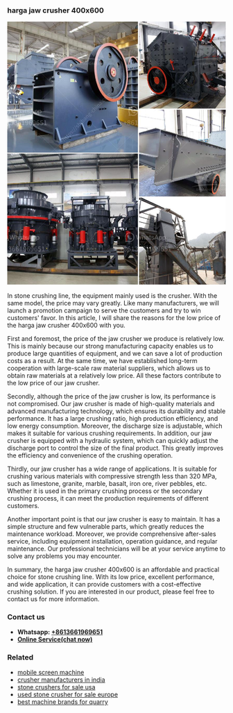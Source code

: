 <h3>harga jaw crusher 400x600</h3><img src='1708309593.jpg' alt=''><p>In stone crushing line, the equipment mainly used is the crusher. With the same model, the price may vary greatly. Like many manufacturers, we will launch a promotion campaign to serve the customers and try to win customers' favor. In this article, I will share the reasons for the low price of the harga jaw crusher 400x600 with you.</p><p>First and foremost, the price of the jaw crusher we produce is relatively low. This is mainly because our strong manufacturing capacity enables us to produce large quantities of equipment, and we can save a lot of production costs as a result. At the same time, we have established long-term cooperation with large-scale raw material suppliers, which allows us to obtain raw materials at a relatively low price. All these factors contribute to the low price of our jaw crusher.</p><p>Secondly, although the price of the jaw crusher is low, its performance is not compromised. Our jaw crusher is made of high-quality materials and advanced manufacturing technology, which ensures its durability and stable performance. It has a large crushing ratio, high production efficiency, and low energy consumption. Moreover, the discharge size is adjustable, which makes it suitable for various crushing requirements. In addition, our jaw crusher is equipped with a hydraulic system, which can quickly adjust the discharge port to control the size of the final product. This greatly improves the efficiency and convenience of the crushing operation.</p><p>Thirdly, our jaw crusher has a wide range of applications. It is suitable for crushing various materials with compressive strength less than 320 MPa, such as limestone, granite, marble, basalt, iron ore, river pebbles, etc. Whether it is used in the primary crushing process or the secondary crushing process, it can meet the production requirements of different customers.</p><p>Another important point is that our jaw crusher is easy to maintain. It has a simple structure and few vulnerable parts, which greatly reduces the maintenance workload. Moreover, we provide comprehensive after-sales service, including equipment installation, operation guidance, and regular maintenance. Our professional technicians will be at your service anytime to solve any problems you may encounter.</p><p>In summary, the harga jaw crusher 400x600 is an affordable and practical choice for stone crushing line. With its low price, excellent performance, and wide application, it can provide customers with a cost-effective crushing solution. If you are interested in our product, please feel free to contact us for more information.</p><h3>Contact us</h3><ul><li><strong>Whatsapp:&nbsp;<a href="https://wa.me/8613661969651">+8613661969651</a></strong></li><li><a href="https://swt.shibang-china.com/?git&amp;zhl&amp;harga jaw crusher 400x600"><strong>Online Service(chat now)</strong></a></li></ul><h3>Related</h3><ul><li><a href='mobile screen machine.md'>mobile screen machine</a></li><li><a href='crusher manufacturers in india.md'>crusher manufacturers in india</a></li><li><a href='stone crushers for sale usa.md'>stone crushers for sale usa</a></li><li><a href='used stone crusher for sale europe.md'>used stone crusher for sale europe</a></li><li><a href='best machine brands for quarry.md'>best machine brands for quarry</a></li></ul>
